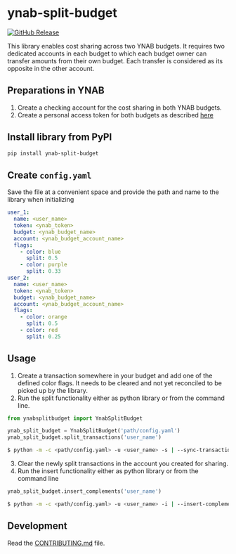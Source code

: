 # ynab-split-budget

[![GitHub Release](https://img.shields.io/github/release/dnbasta/ynab-split-budget?style=flat)]() 

This library enables cost sharing across two YNAB budgets. It requires two dedicated accounts in each budget to which
each budget owner can transfer amounts from their own budget. Each transfer is considered as its opposite in the other 
account.

## Preparations in YNAB
1. Create a checking account for the cost sharing in both YNAB budgets.
2. Create a personal access token for both budgets as described [here](https://api.ynab.com/)

## Install library from PyPI

```bash
pip install ynab-split-budget
```

## Create `config.yaml`
Save the file at a convenient space and provide the path and name to the library when initializing
```yaml
user_1:
  name: <user_name>
  token: <ynab_token>
  budget: <ynab_budget_name>
  account: <ynab_budget_account_name>
  flags:
    - color: blue
      split: 0.5
    - color: purple
      split: 0.33
user_2:
  name: <user_name>
  token: <ynab_token>
  budget: <ynab_budget_name>
  account: <ynab_budget_account_name>
  flags:
    - color: orange
      split: 0.5
    - color: red
      split: 0.25
```

## Usage
1. Create a transaction somewhere in your budget and add one of the defined color flags. It needs to be cleared and not
yet reconciled to be picked up by the library.
2. Run the split functionality either as python library or from the command line.
```py
from ynabsplitbudget import YnabSplitBudget

ynab_split_budget = YnabSplitBudget('path/config.yaml')
ynab_split_budget.split_transactions('user_name')

```
```bash
$ python -m -c <path/config.yaml> -u <user_name> -s | --sync-transactions
```
3. Clear the newly split transactions in the account you created for sharing.
4. Run the insert functionality either as python library or from the command line
```py
ynab_split_budget.insert_complements('user_name')

```
```bash
$ python -m -c <path/config.yaml> -u <user_name> -i | --insert-complements
```
## Development

Read the [CONTRIBUTING.md](CONTRIBUTING.md) file.
